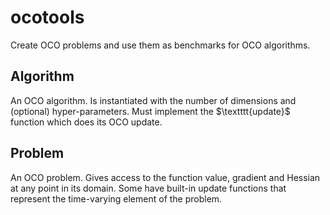 # ocotools
Create OCO problems and use them as benchmarks for OCO algorithms.

## Algorithm

An OCO algorithm. Is instantiated with the number of dimensions and (optional) hyper-parameters. Must implement the $\textttt{update}$ function which does its OCO update.

## Problem
An OCO problem. Gives access to the function value, gradient and Hessian at any point in its domain. Some have built-in update functions that represent the time-varying element of the problem.
